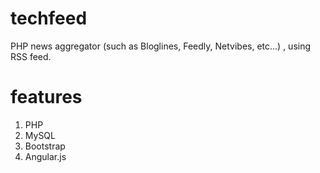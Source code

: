 techfeed
=========

PHP news aggregator (such as Bloglines, Feedly, Netvibes, etc...) , using RSS feed.

features
=========
1. PHP
2. MySQL
3. Bootstrap
4. Angular.js
